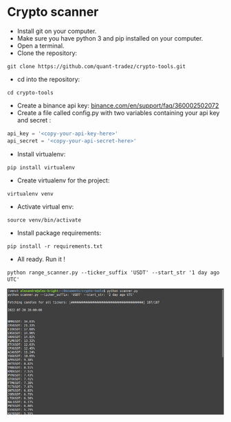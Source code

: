 # Crypto scanner

- Install git on your computer. 
- Make sure you have python 3 and pip installed on your computer. 
- Open a terminal.
- Clone the repository: 
```
git clone https://github.com/quant-tradez/crypto-tools.git
```
- cd into the repository: 
```
cd crypto-tools
```
- Create a binance api key: [binance.com/en/support/faq/360002502072]()
- Create a file called config.py with two variables containing your api key and secret : 
```python
api_key = '<copy-your-api-key-here>'
api_secret = '<copy-your-api-secret-here>'
```
- Install virtualenv: 
```
pip install virtualenv
```
- Create virtualenv for the project: 
```
virtualenv venv
```
- Activate virtual env:
```
source venv/bin/activate
```
- Install package requirements:
```
pip install -r requirements.txt
```
- All ready. Run it ! 
```
python range_scanner.py --ticker_suffix 'USDT' --start_str '1 day ago UTC'
```

![Preview](https://github.com/quant-tradez/crypto-tools/blob/master/screenshots/screenshot.png)
